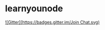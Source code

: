# learnyounode
[![Gitter](https://badges.gitter.im/Join Chat.svg)](https://gitter.im/KrishnaSwathi/learnyounode?utm_source=badge&utm_medium=badge&utm_campaign=pr-badge&utm_content=badge)